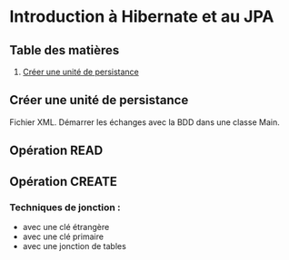 # Introduction à Hibernate et au JPA

## Table des matières
1. [Créer une unité de persistance](#creer-une-unite-de-persistance)

## Créer une unité de persistance

Fichier XML.
Démarrer les échanges avec la BDD dans une classe Main.

## Opération READ

## Opération CREATE

### Techniques de jonction :
* avec une clé étrangère
* avec une clé primaire
* avec une jonction de tables
